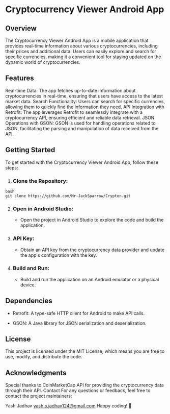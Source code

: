 # Cryptocurrency Viewer Android App


## Overview

The Cryptocurrency Viewer Android App is a mobile application that provides real-time information about various cryptocurrencies, including their prices and additional data. Users can easily explore and search for specific currencies, making it a convenient tool for staying updated on the dynamic world of cryptocurrencies.


## Features
Real-time Data: The app fetches up-to-date information about cryptocurrencies in real-time, ensuring that users have access to the latest market data.
Search Functionality: Users can search for specific currencies, allowing them to quickly find the information they need.
API Integration with Retrofit: The app leverages Retrofit to seamlessly integrate with a cryptocurrency API, ensuring efficient and reliable data retrieval.
JSON Operations with GSON: GSON is used for handling operations related to JSON, facilitating the parsing and manipulation of data received from the API.


## Getting Started
To get started with the Cryptocurrency Viewer Android App, follow these steps:

1. ### Clone the Repository:

  ```
  bash
  git clone https://github.com/Mr-JackSparrow/Crypton.git
  ```

2. ### Open in Android Studio:

   * Open the project in Android Studio to explore the code and build the application.
  
3. ### API Key:

    * Obtain an API key from the cryptocurrency data provider and update the app's configuration with the key.

4. ### Build and Run:

    * Build and run the application on an Android emulator or a physical device.



## Dependencies

* Retrofit: A type-safe HTTP client for Android to make API calls.

* GSON: A Java library for JSON serialization and deserialization.


 
## License

This project is licensed under the MIT License, which means you are free to use, modify, and distribute the code.


## Acknowledgments

Special thanks to CoinMarketCap API for providing the cryptocurrency data through their API.
Contact
For any questions or feedback, feel free to contact the project maintainers:

Yash Jadhav yash.s.jadhav124@gmail.com
Happy coding! 🚀
